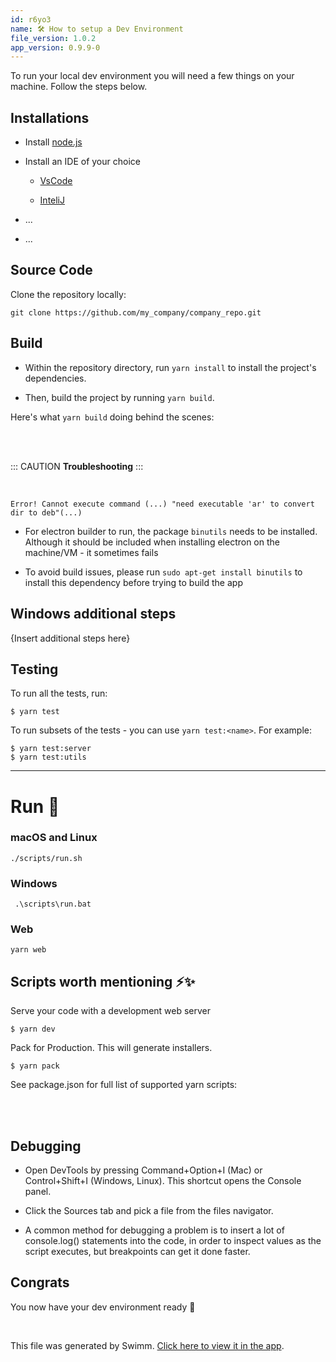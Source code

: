```yaml
---
id: r6yo3
name: 🛠 How to setup a Dev Environment
file_version: 1.0.2
app_version: 0.9.9-0
---
```


To run your local dev environment you will need a few things on your machine. Follow the steps below.

## Installations

*   Install [node.js](https://nodejs.org/en/)
    
*   Install an IDE of your choice
    
    *   [VsCode](https://code.visualstudio.com/download)
        
    *   [InteliJ](https://www.jetbrains.com/idea/download/#section=mac)
        
*   ...
    
*   ...
    

## Source Code

Clone the repository locally:

```
git clone https://github.com/my_company/company_repo.git
```

## Build

*   Within the repository directory, run `yarn install` to install the project's dependencies.
    
*   Then, build the project by running `yarn build`.
    

Here's what `yarn build` doing behind the scenes:

<br/>



<br/>

<!--BANNER-->
::: CAUTION
**Troubleshooting**
:::

<br/>

```
Error! Cannot execute command (...) "need executable 'ar' to convert dir to deb"(...)
```

*   For electron builder to run, the package `binutils` needs to be installed. Although it should be included when installing electron on the machine/VM - it sometimes fails
    
*   To avoid build issues, please run `sudo apt-get install binutils` to install this dependency before trying to build the app
    

## Windows additional steps

{Insert additional steps here}




## Testing

To run all the tests, run:

```
$ yarn test
```

To run subsets of the tests - you can use `yarn test:<name>`. For example:

```
$ yarn test:server
$ yarn test:utils
```




* * *




# Run 🥳

### macOS and Linux

```
./scripts/run.sh
```

### Windows

```
 .\scripts\run.bat
```

### Web

```
yarn web
```




## Scripts worth mentioning ⚡️✨

Serve your code with a development web server

```
$ yarn dev
```

Pack for Production. This will generate installers.

```
$ yarn pack
```

See package.json for full list of supported yarn scripts:

<br/>



<br/>




## Debugging

*   Open DevTools by pressing Command+Option+I (Mac) or Control+Shift+I (Windows, Linux). This shortcut opens the Console panel.
    
*   Click the Sources tab and pick a file from the files navigator.
    
*   A common method for debugging a problem is to insert a lot of console.log() statements into the code, in order to inspect values as the script executes, but breakpoints can get it done faster.
    

## Congrats

You now have your dev environment ready 🎉

<br/>

This file was generated by Swimm. [Click here to view it in the app](http://localhost:5000/repos/Z2l0aHViJTNBJTNBcHJvcGVydHktbGlzdGluZy1zYW5kYm94JTNBJTNBc3dpbW1pbw==/docs/r6yo3).
